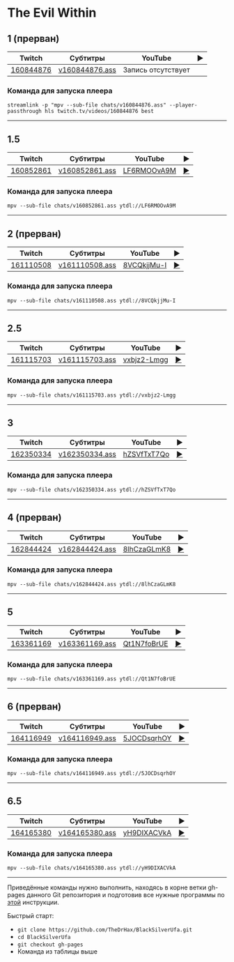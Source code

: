 # The Evil Within

## 1 (прерван)

| Twitch | Субтитры | YouTube | ▶ |
| ------ | -------- | ------- | - |
| [160844876](https://www.twitch.tv/videos/160844876) | [v160844876.ass](../chats/v160844876.ass) | Запись отсутствует |  |

### Команда для запуска плеера

```
streamlink -p "mpv --sub-file chats/v160844876.ass" --player-passthrough hls twitch.tv/videos/160844876 best
```
----
## 1.5

| Twitch | Субтитры | YouTube | ▶ |
| ------ | -------- | ------- | - |
| [160852861](https://www.twitch.tv/videos/160852861) | [v160852861.ass](../chats/v160852861.ass) | [LF6RMOOvA9M](https://www.youtube.com/watch?v=LF6RMOOvA9M) | [▶](../src/player.html?v=LF6RMOOvA9M&s=160852861) |

### Команда для запуска плеера

```
mpv --sub-file chats/v160852861.ass ytdl://LF6RMOOvA9M
```
----
## 2 (прерван)

| Twitch | Субтитры | YouTube | ▶ |
| ------ | -------- | ------- | - |
| [161110508](https://www.twitch.tv/videos/161110508) | [v161110508.ass](../chats/v161110508.ass) | [8VCQkjjMu-I](https://www.youtube.com/watch?v=8VCQkjjMu-I) | [▶](../src/player.html?v=8VCQkjjMu-I&s=161110508) |

### Команда для запуска плеера

```
mpv --sub-file chats/v161110508.ass ytdl://8VCQkjjMu-I
```
----
## 2.5

| Twitch | Субтитры | YouTube | ▶ |
| ------ | -------- | ------- | - |
| [161115703](https://www.twitch.tv/videos/161115703) | [v161115703.ass](../chats/v161115703.ass) | [vxbjz2-Lmgg](https://www.youtube.com/watch?v=vxbjz2-Lmgg) | [▶](../src/player.html?v=vxbjz2-Lmgg&s=161115703) |

### Команда для запуска плеера

```
mpv --sub-file chats/v161115703.ass ytdl://vxbjz2-Lmgg
```
----
## 3

| Twitch | Субтитры | YouTube | ▶ |
| ------ | -------- | ------- | - |
| [162350334](https://www.twitch.tv/videos/162350334) | [v162350334.ass](../chats/v162350334.ass) | [hZSVfTxT7Qo](https://www.youtube.com/watch?v=hZSVfTxT7Qo) | [▶](../src/player.html?v=hZSVfTxT7Qo&s=162350334) |

### Команда для запуска плеера

```
mpv --sub-file chats/v162350334.ass ytdl://hZSVfTxT7Qo
```
----
## 4 (прерван)

| Twitch | Субтитры | YouTube | ▶ |
| ------ | -------- | ------- | - |
| [162844424](https://www.twitch.tv/videos/162844424) | [v162844424.ass](../chats/v162844424.ass) | [8lhCzaGLmK8](https://www.youtube.com/watch?v=8lhCzaGLmK8) | [▶](../src/player.html?v=8lhCzaGLmK8&s=162844424) |

### Команда для запуска плеера

```
mpv --sub-file chats/v162844424.ass ytdl://8lhCzaGLmK8
```
----
## 5

| Twitch | Субтитры | YouTube | ▶ |
| ------ | -------- | ------- | - |
| [163361169](https://www.twitch.tv/videos/163361169) | [v163361169.ass](../chats/v163361169.ass) | [Qt1N7foBrUE](https://www.youtube.com/watch?v=Qt1N7foBrUE) | [▶](../src/player.html?v=Qt1N7foBrUE&s=163361169) |

### Команда для запуска плеера

```
mpv --sub-file chats/v163361169.ass ytdl://Qt1N7foBrUE
```
----
## 6 (прерван)

| Twitch | Субтитры | YouTube | ▶ |
| ------ | -------- | ------- | - |
| [164116949](https://www.twitch.tv/videos/164116949) | [v164116949.ass](../chats/v164116949.ass) | [5JOCDsqrhOY](https://www.youtube.com/watch?v=5JOCDsqrhOY) | [▶](../src/player.html?v=5JOCDsqrhOY&s=164116949) |

### Команда для запуска плеера

```
mpv --sub-file chats/v164116949.ass ytdl://5JOCDsqrhOY
```
----
## 6.5

| Twitch | Субтитры | YouTube | ▶ |
| ------ | -------- | ------- | - |
| [164165380](https://www.twitch.tv/videos/164165380) | [v164165380.ass](../chats/v164165380.ass) | [yH9DIXACVkA](https://www.youtube.com/watch?v=yH9DIXACVkA) | [▶](../src/player.html?v=yH9DIXACVkA&s=164165380) |

### Команда для запуска плеера

```
mpv --sub-file chats/v164165380.ass ytdl://yH9DIXACVkA
```
----

Приведённые команды нужно выполнить, находясь в корне ветки gh-pages данного Git репозитория и подготовив все нужные программы по [этой](../tutorials/watch-online.md) инструкции.

Быстрый старт:
* `git clone https://github.com/TheDrHax/BlackSilverUfa.git`
* `cd BlackSilverUfa`
* `git checkout gh-pages`
* Команда из таблицы выше

